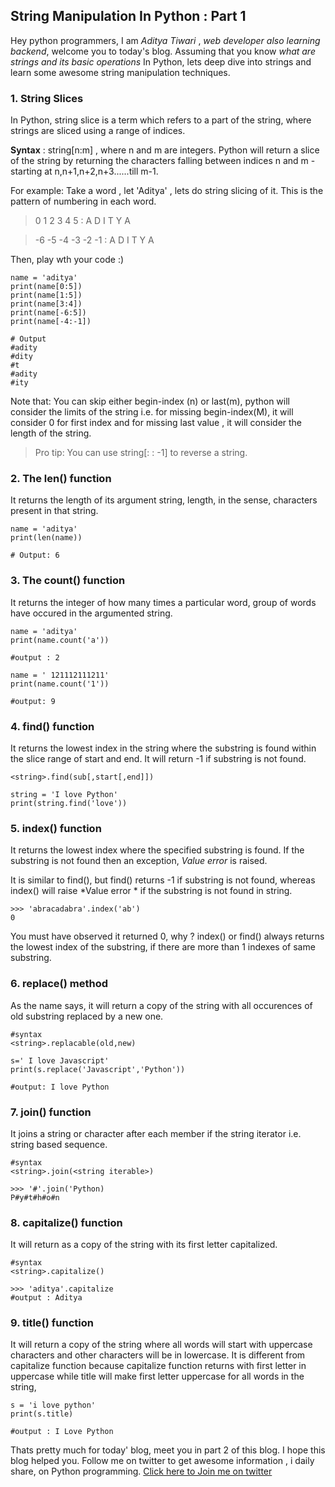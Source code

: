 ## String Manipulation In Python : Part 1

Hey python programmers, I am *Aditya Tiwari* ,  *web developer also learning backend*, welcome you to today's blog. Assuming that you know *what are strings and its basic operations* In Python, lets deep dive into strings and learn some awesome string manipulation techniques.

### 1. String Slices

In Python, string slice is a term which refers to a part of the string, where strings are sliced using a range of indices.

**Syntax** : string[n:m] , where n and m are integers.
Python will return a slice of the string by returning the characters falling between indices n and m - starting at n,n+1,n+2,n+3......till m-1.

For example: Take a word , let 'Aditya' , lets do string slicing of it. This is the pattern of numbering in each word.


> 0  1  2  3  4  5 : A  D  I  T  Y  A

>-6 -5 -4 -3 -2 -1 :  A D  I   T  Y   A



Then, play wth your code :)


```
name = 'aditya'
print(name[0:5])
print(name[1:5])
print(name[3:4])
print(name[-6:5])
print(name[-4:-1])

# Output 
#adity
#dity
#t
#adity
#ity

``` 

Note that: You can skip either begin-index (n) or last(m), python will consider the limits of the string i.e. for missing begin-index(M),  it will consider 0 for first index and for missing last value , it will consider the length of the string.

> Pro tip: You can use string[: : -1] to reverse a string.

### 2. The len() function

It returns the length of its argument string, length, in the sense, characters present in that string.

```
name = 'aditya'
print(len(name))

# Output: 6
``` 

### 3. The count() function
It returns the integer of how many times a particular word, group of words have occured in the argumented string.


```
name = 'aditya'
print(name.count('a'))

#output : 2

name = ' 121112111211'
print(name.count('1'))

#output: 9
``` 

### 4. find() function
It returns the lowest index in the string where the substring is found within the slice range of start and end. It will return -1 if substring is not found.

```
<string>.find(sub[,start[,end]])
``` 


``` 
string = 'I love Python'
print(string.find('love'))
``` 

### 5. index() function
It returns the lowest index where the specified substring is found. If the substring is not found then an exception, *Value error* is raised.

It is similar to find(), but find() returns -1 if substring is not found, whereas index() will raise *Value error * if the substring is not found in string.

```
>>> 'abracadabra'.index('ab')
0
``` 
You must have observed it returned 0, why ?
index() or find() always returns the lowest index of the substring, if there are more than 1 indexes of same substring.

### 6. replace() method
As the name says, it will return a copy of the string with all occurences of old substring replaced by a new one. 
```
#syntax
<string>.replacable(old,new)
``` 

```
s=' I love Javascript'
print(s.replace('Javascript','Python'))

#output: I love Python
``` 

### 7. join() function
It joins a string or character after each member if the string iterator i.e. string based sequence.


```
#syntax
<string>.join(<string iterable>)
``` 

```
>>> '#'.join('Python)
P#y#t#h#o#n
``` 
### 8. capitalize() function

It will return as a copy of the string with its first letter capitalized.

```
#syntax
<string>.capitalize()
``` 

```
>>> 'aditya'.capitalize
#output : Aditya
``` 
### 9. title() function

It will return a copy of the string where all words will start with uppercase characters and other characters will be in lowercase. It is different from capitalize function because capitalize function returns with first letter in uppercase while title will make first letter uppercase for all words in the string,


```
s = 'i love python'
print(s.title)

#output : I Love Python
```
Thats pretty much for today' blog, meet you in part 2 of this blog. I hope this blog helped you. 
Follow me on twitter to get awesome information , i daily share, on Python programming.
 [Click here to Join me on twitter](https://twitter.com/thegeekyb0y) 